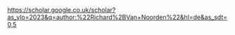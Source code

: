 https://scholar.google.co.uk/scholar?as_ylo=2023&q=author:%22Richard%2BVan+Noorden%22&hl=de&as_sdt=0,5

